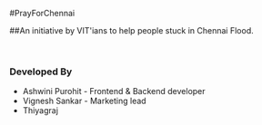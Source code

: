 #PrayForChennai

##An initiative by VIT'ians to help people stuck in Chennai Flood.

<br>
<h3>Developed By</h3>
<ul>
<li>Ashwini Purohit - Frontend & Backend developer</li>
<li>Vignesh Sankar - Marketing lead</li>
<li>Thiyagraj</li>
</ul>